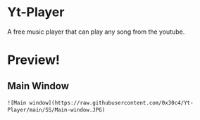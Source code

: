 # Yt-Player
A free music player that can play any song from the youtube.

# Preview!
  ## Main Window
    ![Main window](https://raw.githubusercontent.com/0x30c4/Yt-Player/main/SS/Main-window.JPG)
